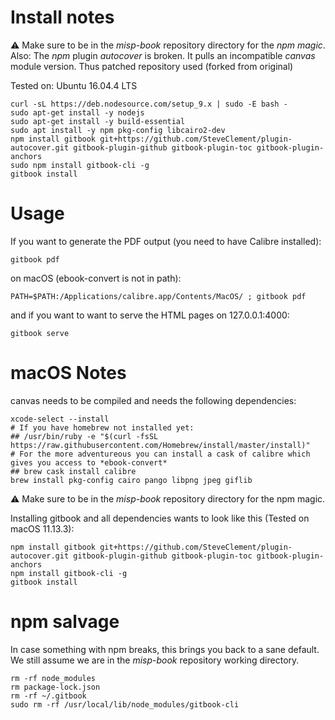 
Install notes
=============

:warning:
Make sure to be in the *misp-book* repository directory for the *npm magic*.
Also: The *npm* plugin *autocover* is broken. It pulls an incompatible *canvas* module version. Thus patched repository used (forked from original)

Tested on: Ubuntu 16.04.4 LTS

```
curl -sL https://deb.nodesource.com/setup_9.x | sudo -E bash -
sudo apt-get install -y nodejs
sudo apt-get install -y build-essential
sudo apt install -y npm pkg-config libcairo2-dev
npm install gitbook git+https://github.com/SteveClement/plugin-autocover.git gitbook-plugin-github gitbook-plugin-toc gitbook-plugin-anchors
sudo npm install gitbook-cli -g
gitbook install
```

Usage
=====

If you want to generate the PDF output (you need to have Calibre installed):

```
gitbook pdf
```

on macOS (ebook-convert is not in path):

```
PATH=$PATH:/Applications/calibre.app/Contents/MacOS/ ; gitbook pdf
```

and if you want to want to serve the HTML pages on 127.0.0.1:4000:

```
gitbook serve
```

macOS Notes
===========

canvas needs to be compiled and needs the following dependencies:

```
xcode-select --install
# If you have homebrew not installed yet:
## /usr/bin/ruby -e "$(curl -fsSL https://raw.githubusercontent.com/Homebrew/install/master/install)"
# For the more adventureous you can install a cask of calibre which gives you access to *ebook-convert*
## brew cask install calibre
brew install pkg-config cairo pango libpng jpeg giflib
```

:warning:
Make sure to be in the *misp-book* repository directory for the npm magic.

Installing gitbook and all dependencies wants to look like this (Tested on macOS 11.13.3):

```
npm install gitbook git+https://github.com/SteveClement/plugin-autocover.git gitbook-plugin-github gitbook-plugin-toc gitbook-plugin-anchors
npm install gitbook-cli -g
gitbook install
```

npm salvage
===========

In case something with npm breaks, this brings you back to a sane default.
We still assume we are in the *misp-book* repository working directory.

```
rm -rf node_modules
rm package-lock.json
rm -rf ~/.gitbook
sudo rm -rf /usr/local/lib/node_modules/gitbook-cli
```

